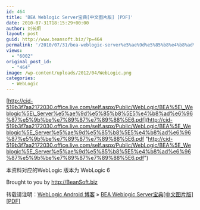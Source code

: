 ```yaml
---
id: 464
title: 'BEA Weblogic Server宝典[中文图片版] [PDF]'
date: 2010-07-31T18:15:29+00:00
author: 刘长炯
layout: post
guid: http://www.beansoft.biz/?p=464
permalink: '/2010/07/31/bea-weblogic-server%e5%ae%9d%e5%85%b8%e4%b8%ad%e6%96%87%e5%9b%be%e7%89%87%e7%89%88-pdf/'
views:
  - "6002"
original_post_id:
  - "464"
image: /wp-content/uploads/2012/04/WebLogic.png
categories:
  - WebLogic
---
```

[http://cid-519b3f7aa2172030.office.live.com/self.aspx/Public/WebLogic/BEA%5E\_Weblogic%5E\_Server%e5%ae%9d%e5%85%b8%5E5%e4%b8%ad%e6%96%87%e5%9b%be%e7%89%87%e7%89%88%5E6.pdf](http://cid-519b3f7aa2172030.office.live.com/self.aspx/Public/WebLogic/BEA%5E_Weblogic%5E_Server%e5%ae%9d%e5%85%b8%5E5%e4%b8%ad%e6%96%87%e5%9b%be%e7%89%87%e7%89%88%5E6.pdf "http://cid-519b3f7aa2172030.office.live.com/self.aspx/Public/WebLogic/BEA%5E_Weblogic%5E_Server%e5%ae%9d%e5%85%b8%5E5%e4%b8%ad%e6%96%87%e5%9b%be%e7%89%87%e7%89%88%5E6.pdf")

本资料对应的WebLogic 版本为 WebLogic 6

Brought to you by <http://BeanSoft.biz>

转载请注明：[WebLogic Android 博客](http://www.beansoft.biz) &raquo; [BEA Weblogic Server宝典\[中文图片版\] \[PDF\]](http://www.beansoft.biz/2010/07/31/bea-weblogic-server%e5%ae%9d%e5%85%b8%e4%b8%ad%e6%96%87%e5%9b%be%e7%89%87%e7%89%88-pdf/)